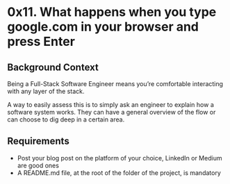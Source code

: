 # 0x11. What happens when you type google.com in your browser and press Enter

## Background Context
Being a Full-Stack Software Engineer means you’re comfortable interacting with any layer of the stack.

A way to easily assess this is to simply ask an engineer to explain how a software system works. They can have a general overview of the flow or can choose to dig deep in a certain area.

## Requirements
+ Post your blog post on the platform of your choice, LinkedIn or Medium are good ones
+ A README.md file, at the root of the folder of the project, is mandatory
